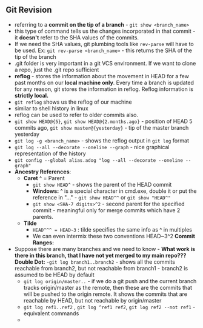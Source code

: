 ## Git Revision
- referring to a __commit on the tip of a branch__ - `git show <branch_name>`
- this type of command tells us the changes incorporated in that commit - it **doesn't** refer to the SHA values of the commits.
- If we need the SHA values, git plumbing tools like `rev-parse` will have to be used. Ex: `git rev-parse <branch_name>` - this returns the SHA of the tip of the branch
- .git folder is very important in a git VCS environment. If we want to clone a repo, just the .git repo sufficient
- **reflog** - stores the information about the movement in HEAD for a few past months on our **local machine only**. Every time a branch is updated for any reason, git stores the information in reflog. Reflog information is **strictly local.**
- `git reflog` shows us the reflog of our machine
- similar to shell history in linux
- reflog can be used to refer to older commits also. 
- `git show HEAD@{5}`, `git show HEAD@{2.months.ago}` -  position of HEAD 5 commits ago, `git show master@{yesterday}` - tip of the master branch yesterday
- `git log -g <branch_name>` - shows the reflog output in `git log` format
- `git log --all --decorate --oneline --graph` - nice graphical representation of the history
- `git config --global alias.adog "log --all --decorate --oneline --graph"`
- **Ancestry References**:
    - **Caret**  ^ = Parent
        - `git show HEAD^` - shows the parent of the HEAD commit
        - **Windows:** ^ is a special character in cmd.exe, double it or put the reference in "..." - `git show HEAD^^` or `git show "HEAD^"`
        - `git show <SHA-7 digits>^2` - second parent for the specified commit - meaningful only for merge commits which have 2 parents.
    - **Tilde**
        - `HEAD^^^ = HEAD~3` : tilde specifies the same info as ^ in multiples
        - We can even intermix these two conventions HEAD~3^2
**Commit Ranges:**
- Suppose there are many branches and we need to know - **What work is there in this branch, that I have not yet merged to my main repo???**
__Double Dot:__
    -`git log branch1..branch2` - shows all the commits reachable from branch2, but not reachable from branch1 - branch2 is assumed to be HEAD by default
    - `git log origin/master..` - if we do a git push and the current branch tracks origin/master as the remote, then these are the commits that will be pushed to the origin remote. It shows the commits that are reachable by HEAD, but not  reachable by origin/master
    - `git log ref1..ref2` , `git log ^ref1 ref2`, `git log ref2 --not ref1` - equivalent commands
    - 